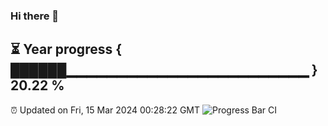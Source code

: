 ### Hi there 👋
⏳ Year progress { ██████▁▁▁▁▁▁▁▁▁▁▁▁▁▁▁▁▁▁▁▁▁▁▁▁ } 20.22 %
---
⏰ Updated on Fri, 15 Mar 2024 00:28:22 GMT
![Progress Bar CI](https://github.com/Moyi321/Moyi321/workflows/Progress%20Bar%20CI/badge.svg)
